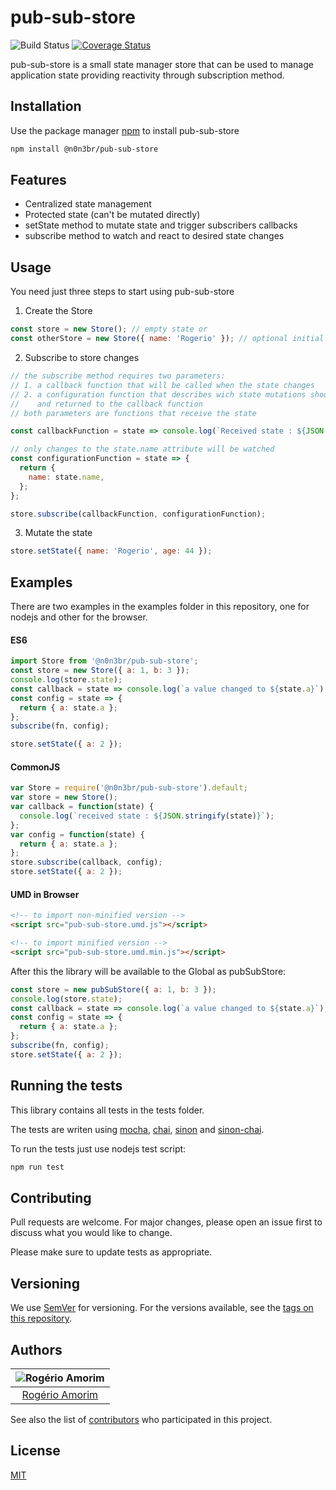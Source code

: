# pub-sub-store

![Build Status](https://travis-ci.com/n0n3br/pub-sub-store.svg?branch=master)
[![Coverage Status](https://coveralls.io/repos/github/n0n3br/pub-sub-store/badge.svg)](https://coveralls.io/github/n0n3br/pub-sub-store)

pub-sub-store is a small state manager store that can be used to manage application state providing reactivity through subscription method.

## Installation

Use the package manager [npm](https://www.npmjs.com/) to install pub-sub-store

```bash
npm install @n0n3br/pub-sub-store
```

## Features

- Centralized state management
- Protected state (can't be mutated directly)
- setState method to mutate state and trigger subscribers callbacks
- subscribe method to watch and react to desired state changes

## Usage

You need just three steps to start using pub-sub-store

1. Create the Store

```javascript
const store = new Store(); // empty state or
const otherStore = new Store({ name: 'Rogerio' }); // optional initial state
```

2. Subscribe to store changes

```javascript
// the subscribe method requires two parameters:
// 1. a callback function that will be called when the state changes
// 2. a configuration function that describes wich state mutations should be watched
//    and returned to the callback function
// both parameters are functions that receive the state

const callbackFunction = state => console.log(`Received state : ${JSON.stringify(state)}`);

// only changes to the state.name attribute will be watched
const configurationFunction = state => {
  return {
    name: state.name,
  };
};

store.subscribe(callbackFunction, configurationFunction);
```

3. Mutate the state

```javascript
store.setState({ name: 'Rogerio', age: 44 });
```

## Examples

There are two examples in the examples folder in this repository, one for nodejs and other for the browser.

#### ES6

```javascript
import Store from '@n0n3br/pub-sub-store';
const store = new Store({ a: 1, b: 3 });
console.log(store.state);
const callback = state => console.log(`a value changed to ${state.a}`);
const config = state => {
  return { a: state.a };
};
subscribe(fn, config);

store.setState({ a: 2 });
```

#### CommonJS

```javascript
var Store = require('@n0n3br/pub-sub-store').default;
var store = new Store();
var callback = function(state) {
  console.log(`received state : ${JSON.stringify(state)}`);
};
var config = function(state) {
  return { a: state.a };
};
store.subscribe(callback, config);
store.setState({ a: 2 });
```

#### UMD in Browser

```html
<!-- to import non-minified version -->
<script src="pub-sub-store.umd.js"></script>

<!-- to import minified version -->
<script src="pub-sub-store.umd.min.js"></script>
```

After this the library will be available to the Global as pubSubStore:

```javascript
const store = new pubSubStore({ a: 1, b: 3 });
console.log(store.state);
const callback = state => console.log(`a value changed to ${state.a}`);
const config = state => {
  return { a: state.a };
};
subscribe(fn, config);
store.setState({ a: 2 });
```

## Running the tests

This library contains all tests in the tests folder.

The tests are writen using [mocha](https://github.com/mochajs/mocha), [chai](https://github.com/chaijs/chai), [sinon](https://github.com/sinonjs/sinon) and [sinon-chai](https://github.com/domenic/sinon-chai).

To run the tests just use nodejs test script:

```javascript
npm run test
```

## Contributing

Pull requests are welcome. For major changes, please open an issue first to discuss what you would like to change.

Please make sure to update tests as appropriate.

## Versioning

We use [SemVer](http://semver.org/) for versioning. For the versions available, see the [tags on this repository](https://github.com/your/project/tags).

## Authors

| ![Rogério Amorim](https://avatars2.githubusercontent.com/u/371808?s=100&v=4) |
| :--------------------------------------------------------------------------: |
|                 [Rogério Amorim](https://github.com/n0n3br)                  |

See also the list of [contributors](https://github.com/n0n3br/pub-sub-store/graphs/contributors) who participated in this project.

## License

[MIT](https://choosealicense.com/licenses/mit/)
